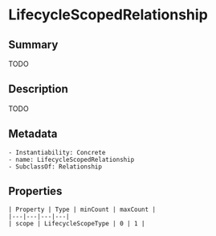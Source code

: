 <!-- Automatically generated by spec-parser v2.0.0 on 2023-12-25T20:28:21.783513+00:00 -->
<!-- SPDX-License-Identifier: Community-Spec-1.0 -->

# LifecycleScopedRelationship

## Summary

TODO


## Description

TODO


## Metadata

    - Instantiability: Concrete
    - name: LifecycleScopedRelationship
    - SubclassOf: Relationship



## Properties

    | Property | Type | minCount | maxCount |
    |---|---|---|---|
    | scope | LifecycleScopeType | 0 | 1 |

